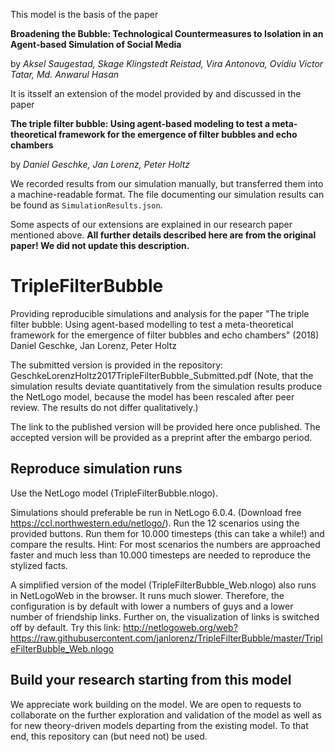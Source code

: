 This model is the basis of the paper

**Broadening the Bubble: Technological Countermeasures to Isolation in an Agent-based Simulation of Social Media**

by _Aksel Saugestad, Skage Klingstedt Reistad, Vira Antonova, Ovidiu Victor Tatar, Md. Anwarul Hasan_

It is itsself an extension of the model provided by and discussed in the paper

**The triple filter bubble: Using agent-based modeling to test a meta-theoretical framework for the emergence of filter bubbles and echo chambers**

by _Daniel Geschke, Jan Lorenz, Peter Holtz_

We recorded results from our simulation manually, but transferred them into a machine-readable format.
The file documenting our simulation results can be found as `SimulationResults.json`.

Some aspects of our extensions are explained in our research paper mentioned above.
**All further details described here are from the original paper! We did not update this description.**

# TripleFilterBubble

Providing reproducible simulations and analysis for the paper "The triple filter bubble: Using agent-based modelling to test a meta-theoretical framework for the emergence of filter bubbles and echo chambers" (2018) Daniel Geschke, Jan Lorenz, Peter Holtz

The submitted version is provided in the repository: GeschkeLorenzHoltz2017TripleFilterBubble_Submitted.pdf
(Note, that the simulation results deviate quantitatively from the simulation results produce the NetLogo model, because the model has been rescaled after peer review. The results do not differ qualitatively.)

The link to the published version will be provided here once published.
The accepted version will be provided as a preprint after the embargo period.


## Reproduce simulation runs

Use the NetLogo model (TripleFilterBubble.nlogo).

Simulations should preferable be run in NetLogo 6.0.4. (Download free https://ccl.northwestern.edu/netlogo/).
Run the 12 scenarios using the provided buttons. Run them for 10.000 timesteps (this can take a while!) and compare the results. Hint: For most scenarios the numbers are approached faster and much less than 10.000 timesteps are needed to reproduce the stylized facts.

A simplified version of the model (TripleFilterBubble_Web.nlogo) also runs in NetLogoWeb in the browser. It runs much slower. Therefore, the configuration is by default with lower a numbers of guys and a lower number of friendship links. Further on, the visualization of links is switched off by default. Try this link:
http://netlogoweb.org/web?https://raw.githubusercontent.com/janlorenz/TripleFilterBubble/master/TripleFilterBubble_Web.nlogo


## Build your research starting from this model

We appreciate work building on the model. We are open to requests to collaborate on the further exploration and validation of the model as well as for new theory-driven models departing from the existing model. To that end, this repository can (but need not) be used.
